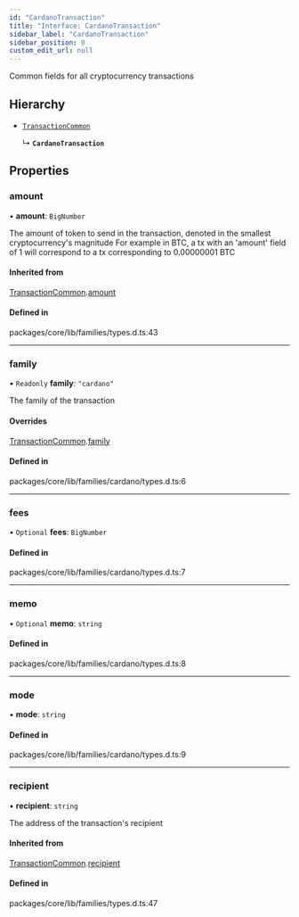 ```yaml
---
id: "CardanoTransaction"
title: "Interface: CardanoTransaction"
sidebar_label: "CardanoTransaction"
sidebar_position: 0
custom_edit_url: null
---
```


Common fields for all cryptocurrency transactions

## Hierarchy

- [`TransactionCommon`](TransactionCommon.md)

  ↳ **`CardanoTransaction`**

## Properties

### amount

• **amount**: `BigNumber`

The amount of token to send in the transaction, denoted in the smallest cryptocurrency's magnitude
For example in BTC, a tx with an 'amount' field of 1 will correspond to a tx corresponding to 0.00000001 BTC

#### Inherited from

[TransactionCommon](TransactionCommon.md).[amount](TransactionCommon.md#amount)

#### Defined in

packages/core/lib/families/types.d.ts:43

___

### family

• `Readonly` **family**: ``"cardano"``

The family of the transaction

#### Overrides

[TransactionCommon](TransactionCommon.md).[family](TransactionCommon.md#family)

#### Defined in

packages/core/lib/families/cardano/types.d.ts:6

___

### fees

• `Optional` **fees**: `BigNumber`

#### Defined in

packages/core/lib/families/cardano/types.d.ts:7

___

### memo

• `Optional` **memo**: `string`

#### Defined in

packages/core/lib/families/cardano/types.d.ts:8

___

### mode

• **mode**: `string`

#### Defined in

packages/core/lib/families/cardano/types.d.ts:9

___

### recipient

• **recipient**: `string`

The address of the transaction's recipient

#### Inherited from

[TransactionCommon](TransactionCommon.md).[recipient](TransactionCommon.md#recipient)

#### Defined in

packages/core/lib/families/types.d.ts:47
